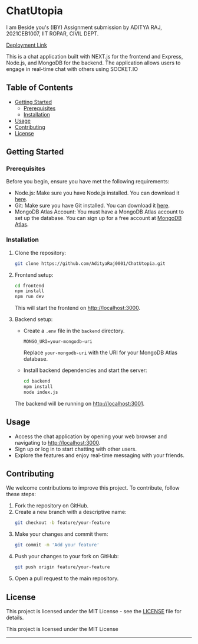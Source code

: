 # ChatUtopia

I am Beside you's (IBY) Assignment submission by ADITYA RAJ, 2021CEB1007, IIT ROPAR, CIVIL DEPT.

[Deployment Link](https://chat-app-for-testing.vercel.app/)

This is a chat application built with NEXT.js for the frontend and Express, Node.js, and MongoDB for the backend. The application allows users to engage in real-time chat with others using SOCKET.IO

## Table of Contents

- [Getting Started](#getting-started)
  - [Prerequisites](#prerequisites)
  - [Installation](#installation)
- [Usage](#usage)
- [Contributing](#contributing)
- [License](#license)

## Getting Started

### Prerequisites

Before you begin, ensure you have met the following requirements:

- Node.js: Make sure you have Node.js installed. You can download it [here](https://nodejs.org/).
- Git: Make sure you have Git installed. You can download it [here](https://git-scm.com/).
- MongoDB Atlas Account: You must have a MongoDB Atlas account to set up the database. You can sign up for a free account at [MongoDB Atlas](https://www.mongodb.com/cloud/atlas).

### Installation

1. Clone the repository:

   ```bash
   git clone https://github.com/AdityaRaj0001/ChatUtopia.git
   ```

2. Frontend setup:

   ```bash
   cd frontend
   npm install
   npm run dev
   ```

   This will start the frontend on [http://localhost:3000](http://localhost:3000).

3. Backend setup:

   - Create a `.env` file in the `backend` directory.

     ```
     MONGO_URI=your-mongodb-uri
     ```

     Replace `your-mongodb-uri` with the URI for your MongoDB Atlas database.

   - Install backend dependencies and start the server:

     ```bash
     cd backend
     npm install
     node index.js
     ```

   The backend will be running on [http://localhost:3001](http://localhost:3001).

## Usage

- Access the chat application by opening your web browser and navigating to [http://localhost:3000](http://localhost:3000).
- Sign up or log in to start chatting with other users.
- Explore the features and enjoy real-time messaging with your friends.

## Contributing

We welcome contributions to improve this project. To contribute, follow these steps:

1. Fork the repository on GitHub.
2. Create a new branch with a descriptive name:
   ```bash
   git checkout -b feature/your-feature
   ```
3. Make your changes and commit them:
   ```bash
   git commit -m 'Add your feature'
   ```
4. Push your changes to your fork on GitHub:
   ```bash
   git push origin feature/your-feature
   ```
5. Open a pull request to the main repository.

## License

This project is licensed under the MIT License - see the [LICENSE](LICENSE) file for details.

This project is licensed under the MIT License

---
